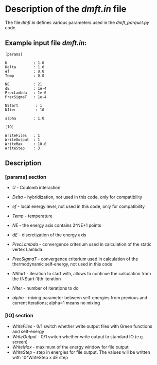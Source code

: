 Description of the *dmft.in* file
================================

The file *dmft.in* defines various parameters used in the *dmft_parquet.py* code.

## Example input file *dmft.in*:
```
[params]

U            : 1.0
Delta        : 1.0
ef           : 0.0
Temp         : 0.0

NE           : 21
dE           : 1e-4
PrecLambda   : 1e-6
PrecSigmaT   : 1e-4

NStart        : 1
NIter         : 10

alpha        : 1.0

[IO]

WriteFiles   : 1
WriteOutput  : 1
WriteMax     : 10.0
WriteStep    : 3
```
  
## Description

### [params] section

- *U* - Coulomb interaction
- *Delta* - hybridization, not used in this code, only for compatibility
- *ef* - local energy level, not used in this code, only for compatibility
- *Temp* - temperature

- *NE* - the energy axis contains 2^NE+1 points
- *dE* - discretization of the energy axis
- *PrecLambda* - convergence criterium used in calculation of the static vertex Lambda
- *PrecSigmaT* - convergence criterium used in calculation of the thermodynamic self-energy, not used in this code

- *NStart* - iteration to start with, allows to continue the calculation from the (NStart-1)th iteration
- *NIter* - number of iterations to do

- *alpha* - mixing parameter between self-energies from previous and current iterations; alpha=1 means no mixing

### [IO] section

- *WriteFiles* - 0/1 switch whether write output files with Green functions and self-energy
- *WriteOutput* - 0/1 switch whether write output to standard IO (e.g. screen)
- *WriteMax* - maximum of the energy window for file output
- *WriteStep* - step in energies for file output. The values will be written with 10^WriteStep x dE step


